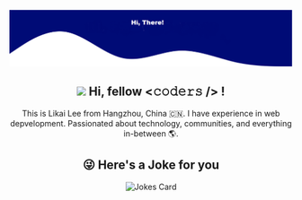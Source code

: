 ![](https://raw.githubusercontent.com/LikaiLee/likailee.github.io/img/20200818102030.png)

<h2 align="center"><strong><img src="https://media.giphy.com/media/hvRJCLFzcasrR4ia7z/giphy.gif" width="35px"> Hi, fellow <𝚌𝚘𝚍𝚎𝚛𝚜 /> !</strong></h2>
<p align="center">
  This is Likai Lee from Hangzhou, China 🇨🇳. I have experience in web depvelopment.  Passionated about technology, communities, and everything in-between 🌎.
</p>

<h2 align="center"><strong>😜 Here's a Joke for you</strong></h2>
<p align="center">
  <img src="https://readme-jokes.vercel.app/api" alt="Jokes Card" />
</p>
<!--
## 🚀 My Tech Stack
![Java](http://img.shields.io/badge/-Java-007396?style=flat-square&logo=java&logoColor=ffffff)
![Python](https://img.shields.io/badge/-Python-3776ab?style=flat-square&logo=python&logoColor=ffffff)
![C++](https://img.shields.io/badge/-C++-00599C?style=flat-square&logo=Cplusplus)
![C](https://img.shields.io/badge/-A8B9CC?style=flat-square&logo=c&logoColor=222323)
![LaTeX](https://img.shields.io/badge/-LaTeX-008080?style=flat-square&logo=LaTeX&logoColor=fff)
![Markdown](https://img.shields.io/badge/-Markdown-000?style=flat-square&logo=Markdown&logoColor=fff)

![Spring](http://img.shields.io/badge/-Spring-6DB33F?style=flat-square&logo=spring&logoColor=ffffff)
![Maven](http://img.shields.io/badge/-Maven-C71A36?style=flat-square&logo=apache-maven)
![Gradle](http://img.shields.io/badge/-Gradle-02303A?style=flat-square&logo=Gradle)
![ElasticSearch](https://img.shields.io/badge/-ElasticSearch-005571?style=flat-square&logo=elasticsearch)
![RabbitMQ](http://img.shields.io/badge/-RabbitMQ-FF6600?style=flat-square&logo=RabbitMQ&logoColor=ffffff)
![Kafka](http://img.shields.io/badge/-Kafka-000?style=flat-square&logo=Apache-Kafka&logoColor=ffffff)
![Druid](http://img.shields.io/badge/-Druid-29F1FB?style=flat-square&logo=Apache-Druid&logoColor=ffffff)
![Django](http://img.shields.io/badge/-Django-092E20?style=flat-square&logo=Django&logoColor=ffffff)

![Docker](https://img.shields.io/badge/-Docker-2496ED?style=flat-square&logo=docker&logoColor=fff)
![Kubernetes](https://img.shields.io/badge/-Kubernetes-326CE5?style=flat-square&logo=Kubernetes&logoColor=fff)
![NGINX](http://img.shields.io/badge/-NGINX-269539?style=flat-square&logo=nginx&logoColor=ffffff)

## 🧐 Frontend
![JavaScript](https://img.shields.io/badge/-JavaScript-%23F7DF1C?style=flat-square&logo=javascript&logoColor=000000&labelColor=%23F7DF1C&color=%23FFCE5A)
![TypeScript](https://img.shields.io/badge/-TypeScript-007ACC?style=flat-square&logo=typescript)
![Nodejs](https://img.shields.io/badge/-Node.js-339933?style=flat-square&logo=Node.js&logoColor=fff)
![HTML5](https://img.shields.io/badge/-HTML5-E34F26?style=flat-square&logo=html5&logoColor=ffffff)
![CSS3](https://img.shields.io/badge/-CSS3-1572B6?style=flat-square&logo=css3&logoColor=fff)

![Vue.js](https://img.shields.io/badge/-Vue.js-4FC08D?style=flat-square&logo=vue.js&logoColor=fff)
![React](https://img.shields.io/badge/-React-61DAFB?style=flat-square&logo=react&logoColor=fff)
![React Router](https://img.shields.io/badge/-React%20Router-CA4245?style=flat-square&logo=React-Router&logoColor=fff)
![Redux](https://img.shields.io/badge/-Redux-764ABC?style=flat-square&logo=Redux&logoColor=fff)
![D3.js](https://img.shields.io/badge/-D3.js-F9A03C?style=flat-square&logo=D3.js&logoColor=000)

![Webpack](https://img.shields.io/badge/-Webpack-8DD6F9?style=flat-square&logo=Webpack&logoColor=000)
![Yarn](https://img.shields.io/badge/-Yarn-2C8EBB?style=flat-square&logo=Yarn&logoColor=fff)
![Sass](https://img.shields.io/badge/-Sass-CC6699?style=flat-square&logo=sass&logoColor=ffffff)
![Stylus](https://img.shields.io/badge/-Stylus-333?style=flat-square&logo=Stylus&logoColor=ffffff)
![Travis CI](https://img.shields.io/badge/-Travis%20CI-3EAAAF?style=flat-square&logo=Travis-CI&logoColor=fff)
## ✨ Database
![MySQL](https://img.shields.io/badge/-MySQL-4479A1?style=flat-square&logo=MySQL&logoColor=ffffff)
![Oracle](http://img.shields.io/badge/-Oracle-DD0031?style=flat-square&logo=oracle)
![Redis](https://img.shields.io/badge/-Redis-DC382D?style=flat-square&logo=Redis&logoColor=fff)
![MongoDB](https://img.shields.io/badge/-MongoDB-47A248?style=flat-square&logo=mongodb&logoColor=fff)
![MS SQL Server](http://img.shields.io/badge/-MS%20SQL%20Server-CC2927?style=flat-square&logo=microsoft-sql-server&logoColor=ffffff)

## ⚡ Others
![Git](https://img.shields.io/badge/-Git-%23F05032?style=flat-square&logo=git&logoColor=%23ffffff)
![GitHub](https://img.shields.io/badge/-GitHub-181717?style=flat-square&logo=github)
![Google](https://img.shields.io/badge/-Google-4285F4?style=flat-square&logo=Google&logoColor=ffffff)
![Google Chrome](https://img.shields.io/badge/-Chrome-4285F4?style=flat-square&logo=Google-Chrome&logoColor=ffffff)

![JetBrains](http://img.shields.io/badge/-JetBrains-000000?style=flat-square&logo=JetBrains&logoColor=ffffff)
![IntelliJ IDEA](http://img.shields.io/badge/-IntelliJ%20IDEA-000000?style=flat-square&logo=intellij-idea&logoColor=ffffff)
![VS Code](http://img.shields.io/badge/-VS%20Code-007ACC?style=flat-square&logo=visual-studio-code&logoColor=ffffff)
![Sublime Text](https://img.shields.io/badge/-Sublime%20Text-FF9800?style=flat-square&logo=sublime-text&logoColor=000)
![Vim](https://img.shields.io/badge/-Vim-019733?style=flat-square&logo=Vim&logoColor=fff)

![macOS](http://img.shields.io/badge/-macOS-999?style=flat-square&logo=Apple&logoColor=ffffff)
![Linux](http://img.shields.io/badge/-Linux-FCC624?style=flat-square&logo=Linux&logoColor=ffffff)
![Ubuntu](http://img.shields.io/badge/-Ubuntu-E95420?style=flat-square&logo=Ubuntu&logoColor=ffffff)
![CentOS](http://img.shields.io/badge/-CentOS-262577?style=flat-square&logo=CentOS&logoColor=ffffff)
![Windows](http://img.shields.io/badge/-Windows-0078D6?style=flat-square&logo=windows&logoColor=ffffff)
![Heroku](https://img.shields.io/badge/-Heroku-430098?style=flat-square&logo=heroku&logoColor=fff)
![Google Cloud](https://img.shields.io/badge/Google%20Cloud-4285F4?style=flat-square&logo=google-cloud&logoColor=fff)

## 📫 Reach me at
[![EDU Mail](https://img.shields.io/badge/-likailee@hdu.edu.cn-09c?style=flat-square&logo=gmail&logoColor=white&link=mailto:likailee@hdu.edu.cn)](mailto:likailee@hdu.edu.cn)
[![Gmail](https://img.shields.io/badge/-likailee.cn@gmail.com-c14438?style=flat-square&logo=gmail&logoColor=white&link=mailto:likailee.cn@gmail.com)](mailto:likailee.cn@gmail.com)
-->

![bottom.png](https://raw.githubusercontent.com/LikaiLee/likailee.github.io/img/20200818102046.png)
